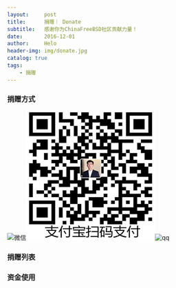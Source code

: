 ```yaml
---
layout:     post
title:      捐赠｜ Donate
subtitle:   感谢你为ChinaFreeBSD社区贡献力量！
date:       2016-12-01
author:     Helo
header-img: img/donate.jpg
catalog: true
tags:
    - 捐赠
---
```

### 捐赠方式
![微信](img/pay_wx.png)![支付宝](img/pay_ali.png)![qq](img/pay_qq.jpg)



### 捐赠列表


### 资金使用

